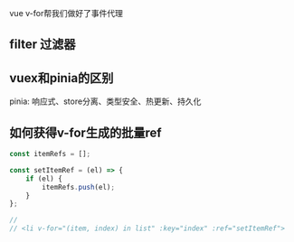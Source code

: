 
vue v-for帮我们做好了事件代理

## filter 过滤器

## vuex和pinia的区别

pinia: 响应式、store分离、类型安全、热更新、持久化

## 如何获得v-for生成的批量ref

```js
const itemRefs = [];

const setItemRef = (el) => {
    if (el) {
        itemRefs.push(el);
    }
};

// 
// <li v-for="(item, index) in list" :key="index" :ref="setItemRef">
```